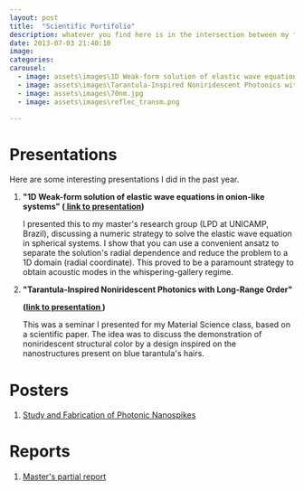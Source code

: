 ```yaml
---
layout: post
title:  "Scientific Portifolio"
description: whatever you find here is in the intersection between my favorite topics, nice illustrations and projects that are mature enough for me to enthusiastically talk about it. I'll post more as new projects leave the "TOP SECRET" realm. 
date: 2013-07-03 21:40:10
image: 
categories:
carousel:
  - image: assets\images\1D Weak-form solution of elastic wave equations in onion-like systems.png
  - image: assets\images\Tarantula-Inspired Noniridescent Photonics with Long-Range Order.png
  - image: assets\images\70nm.jpg
  - image: assets\images\reflec_transm.png

---
```


<h1>Presentations</h1>
Here are some interesting presentations I did in the past year.
<ol>
<li><p> <b>"1D Weak-form solution of elastic wave equations in onion-like systems" 
 (<a href="https://docs.google.com/presentation/d/1D7fE_lGH47Q02TlPv0cQA6BKaFdV_qgyC5zr5-mqHyc/edit?usp=sharing"> link to presentation</a>)</b></p>
 <p>I presented this to my master's research group (LPD at UNICAMP, Brazil), discussing a numeric strategy to solve the elastic wave equation in spherical systems. I show that you can use a convenient ansatz to separate the solution's radial dependence and reduce the problem to a 1D domain (radial coordinate). This proved to be a paramount strategy to obtain acoustic modes in the whispering-gallery regime.<p></li>


<li><p> <b>"Tarantula-Inspired Noniridescent Photonics with Long-Range Order"</p>
(<a href="https://docs.google.com/presentation/d/1AUnUDuvDBSN_g6OFbsxFahFdBEr2ANEm5IaHp-pYffs/edit?usp=sharing">link to presentation </a>)</b> 
 <p>This was a seminar I presented for my Material Science class, based on a scientific paper. The idea was to discuss the demonstration of noniridescent structural color by a design inspired on the nanostructures present on blue tarantula's hairs.</p></li>
</ol>

<h1>Posters</h1>
<ol>
<li><a href="assets/pdf/Poster_PIBIC2017.pdf" target="blank">Study and Fabrication of Photonic Nanospikes</a> </li>
</ol>

<h1>Reports</h1>
<ol>
<li><a href="assets/pdf/Relatorio_Parcial_FAPESP_corrigido.pdf" target="blank">Master's partial report</a></li>
</ol>